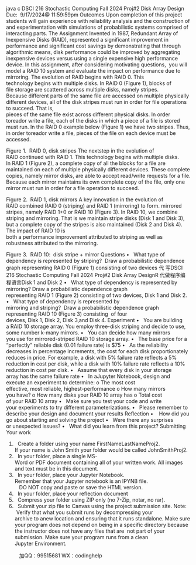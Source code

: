 java c
DSCI 216 Stochastic Computing 
Fall 2024 
Proj#2 
Disk Array Design 
Due:  9/17/2024@ 11:59:59pm
Outcomes 
Upon completion of this project students will gain experience with reliability analysis and the construction of and experimentation with simulations of probabilistic systems comprised of interacting parts.
The Assignment 
Invented in 1987, Redundant Array of Inexpensive Disks (RAID), represented a significant improvement in performance and significant cost savings by demonstrating that through algorithmic means, disk performance could be improved by aggregating inexpensive devices versus using a single expensive high performance device. In this assignment, after considering motivating questions,  you will model a RAID 10 system and evaluate the impact on performance due to mirroring. 
The evolution of RAID begins with RAID 0. This technology begins with multiple disks. In RAID 0 (Figure 1), blocks of file storage are scattered across multiple disks, namely stripes. Because different parts of the same file are accessed on multiple physically different devices, all of the disk stripes must run in order for file operations to succeed. That is, pieces of the same file exist across different physical disks. In order toreador write a file, each of the disks in which a piece of a file is stored must run. In the RAID 0 example below (Figure 1) we have two stripes. Thus, in order toreador write a file, pieces of the file on each device must be accessed. 

Figure 1.  RAID 0, disk stripes
The nextstep in the evolution of RAID continued with RAID 1. This technology begins with multiple disks. In RAID 1 (Figure 2), a complete copy of all the blocks for a file are maintained on each of multiple physically different devices. These complete copies, namely mirror disks, are able to accept read/write requests for a file. Because each mirror maintains its own complete copy of the file, only one mirror must run in order for a file operation to succeed.

Figure 2.  RAID 1, disk mirrors
A key innovation in the evolution of RAID combined RAID 0 (striping) and RAID 1 (mirroring) to form. mirrored stripes, namely RAID 1+0 or RAID 10 (Figure 3). In RAID 10, we combine striping and mirroring. That is we maintain stripe disks (Disk 1 and Disk 3), but a complete copy of the stripes is also maintained (Disk 2 and Disk 4). The impact of RAID 10 is both a performance improvement attributed to striping as well as robustness attributed to the mirroring. 

Figure 3.  RAID 10:  disk stripe + mirror
Questions 
•   What type of dependency is represented by striping?  Draw a probabilistic dependence graph representing RAID 0 (Figure 1) consisting of two devices 代 写DSCI 216 Stochastic Computing Fall 2024 Proj#2 Disk	Array DesignR
代做程序编程语言Disk 1 and Disk 2
•   What type of dependency is represented by mirroring? Draw a probabilistic dependence graph representing RAID 1 (Figure 2) consisting of two devices, Disk 1 and Disk 2.
•   What type of dependency is represented by mirroring and striping?  Draw a probabilistic dependence graph representing RAID 10 (Figure 3) consisting  of four devices, Disk 1, Disk 2, Disk 3,and Disk 4.
Experiment 
•   You are building a RAID 10 storage array. You employ three-disk striping and decide to use, some number k-many mirrors.
•   You can decide how many mirrors you use for mirrored-striped RAID 10 storage array.
•   The base price for a “perfectly” reliable disk (0.01 failure rate) is $75
•   As the reliability decreases in percentage increments, the cost for each disk proportionately reduces in price. For example, a disk with 5% failure rate reflects a 5% reduction in cost per disk, while a disk with 10% failure rate reflects a 10% reduction in cost per disk.
•   Assume that every disk in your storage array has the same failure rate
•   In aJupyter Notebook, design and execute an experiment to determine:
o The most cost effective, most reliable, highest-performance
o How many mirrors you have?
o How many disks your RAID 10 array has
o Total cost of your RAID 10 array
•   Make sure you test your code and write your experiments to try different parameterizations.
•   Please remember to describe your design and document your results
Reflection 
•    How did you go about starting and solving the project
•   Were there any surprises or unexpected issues?
•   What did you learn from this project?
Submitting Your work 
1.   Create a folder using your name FirstNameLastNameProj2. If your name is John Smith your folder would be called JohnSmithProj2.
2.   In your folder, place a single MS-Word or PDF document containing all of your written work. All images and text must be in this document.
3.   In your folder, place your Jupyter Notebook. Remember that your Jupyter notebook is an IPYNB file.    DO NOT copy and paste or save the HTML version.
4.   In your folder, place your reflection document
5.   Compress your folder using ZIP only (no 7-Zip, notar, no rar).
6.   Submit your zip file to Canvas using the project submission site.
Note:  Verify that what you submit runs by decompressing your
archive to anew location and ensuring that it runs standalone.
Make sure your program does not depend on being in a specific directory because the instructor does not have any files that are  not part of your submission. Make sure your program runs from a clean Jupyter Environment.

         
加QQ：99515681  WX：codinghelp
